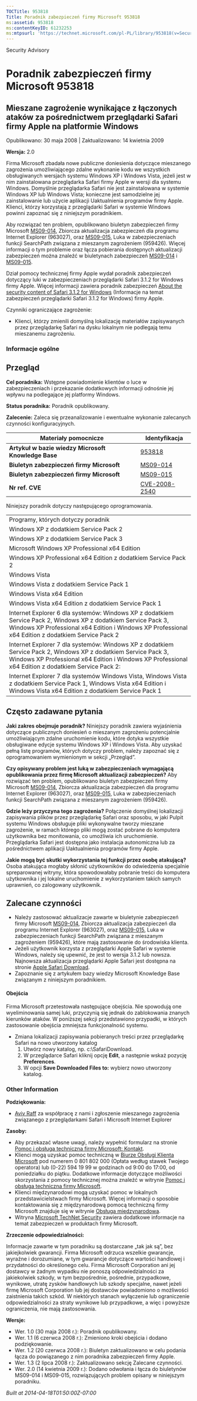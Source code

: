 ```yaml
---
TOCTitle: 953818
Title: Poradnik zabezpieczeń firmy Microsoft 953818
ms:assetid: 953818
ms:contentKeyID: 61232253
ms:mtpsurl: 'https://technet.microsoft.com/pl-PL/library/953818(v=Security.10)'
---
```


Security Advisory

Poradnik zabezpieczeń firmy Microsoft 953818
============================================

Mieszane zagrożenie wynikające z łączonych ataków za pośrednictwem przeglądarki Safari firmy Apple na platformie Windows
------------------------------------------------------------------------------------------------------------------------

Opublikowano: 30 maja 2008 | Zaktualizowano: 14 kwietnia 2009

**Wersja:** 2.0

Firma Microsoft zbadała nowe publiczne doniesienia dotyczące mieszanego zagrożenia umożliwiającego zdalne wykonanie kodu we wszystkich obsługiwanych wersjach systemu Windows XP i Windows Vista, jeżeli jest w nim zainstalowana przeglądarka Safari firmy Apple w wersji dla systemu Windows. Domyślnie przeglądarka Safari nie jest zainstalowana w systemie Windows XP lub Windows Vista; konieczne jest samodzielne jej zainstalowanie lub użycie aplikacji Uaktualnienia programów firmy Apple. Klienci, którzy korzystają z przeglądarki Safari w systemie Windows powinni zapoznać się z niniejszym poradnikiem.

Aby rozwiązać ten problem, opublikowano biuletyn zabezpieczeń firmy Microsoft [MS09-014](http://go.microsoft.com/fwlink/?linkid=146659), Zbiorcza aktualizacja zabezpieczeń dla programu Internet Explorer (963027), oraz [MS09-015](http://go.microsoft.com/fwlink/?linkid=146803), Luka w zabezpieczeniach funkcji SearchPath związana z mieszanym zagrożeniem (959426). Więcej informacji o tym problemie oraz łącza pobierania dostępnych aktualizacji zabezpieczeń można znaleźć w biuletynach zabezpieczeń [MS09-014](http://go.microsoft.com/fwlink/?linkid=146659) i [MS09-015](http://go.microsoft.com/fwlink/?linkid=146803).

Dział pomocy technicznej firmy Apple wydał poradnik zabezpieczeń dotyczący luki w zabezpieczeniach przeglądarki Safari 3.1.2 for Windows firmy Apple. Więcej informacji zawiera poradnik zabezpieczeń [About the security content of Safari 3.1.2 for Windows](http://support.apple.com/kb/ht2092) (Informacje na temat zabezpieczeń przeglądarki Safari 3.1.2 for Windows) firmy Apple.

Czynniki ograniczające zagrożenie:

-   Klienci, którzy zmienili domyślną lokalizację materiałów zapisywanych przez przeglądarkę Safari na dysku lokalnym nie podlegają temu mieszanemu zagrożeniu.

### Informacje ogólne

Przegląd
--------

<span></span>
**Cel poradnika:** Wstępne powiadomienie klientów o luce w zabezpieczeniach i przekazanie dodatkowych informacji odnośnie jej wpływu na podlegające jej platformy Windows.

**Status poradnika:** Poradnik opublikowany.

**Zalecenie:** Zaleca się przeanalizowanie i ewentualne wykonanie zalecanych czynności konfiguracyjnych.

| Materiały pomocnicze                                | Identyfikacja                                                                    |
|-----------------------------------------------------|----------------------------------------------------------------------------------|
| **Artykuł w bazie wiedzy Microsoft Knowledge Base** | [953818](http://support.microsoft.com/kb/953818)                                 |
| **Biuletyn zabezpieczeń firmy Microsoft**           | [MS09-014](http://go.microsoft.com/fwlink/?linkid=146659)                        |
| **Biuletyn zabezpieczeń firmy Microsoft**           | [MS09-015](http://go.microsoft.com/fwlink/?linkid=146803)                        |
| **Nr ref. CVE**                                     | [CVE-2008-2540](http://www.cve.mitre.org/cgi-bin/cvename.cgi?name=cve-2008-2540) |

Niniejszy poradnik dotyczy następującego oprogramowania.

|                                                                                                                                                                                                                       |
|-----------------------------------------------------------------------------------------------------------------------------------------------------------------------------------------------------------------------|
| Programy, których dotyczy poradnik                                                                                                                                                                                    |
| Windows XP z dodatkiem Service Pack 2                                                                                                                                                                                 |
| Windows XP z dodatkiem Service Pack 3                                                                                                                                                                                 |
| Microsoft Windows XP Professional x64 Edition                                                                                                                                                                         |
| Windows XP Professional x64 Edition z dodatkiem Service Pack 2                                                                                                                                                        |
| Windows Vista                                                                                                                                                                                                         |
| Windows Vista z dodatkiem Service Pack 1                                                                                                                                                                              |
| Windows Vista x64 Edition                                                                                                                                                                                             |
| Windows Vista x64 Edition z dodatkiem Service Pack 1                                                                                                                                                                  |
| Internet Explorer 6 dla systemów: Windows XP z dodatkiem Service Pack 2, Windows XP z dodatkiem Service Pack 3, Windows XP Professional x64 Edition i Windows XP Professional x64 Edition z dodatkiem Service Pack 2  |
| Internet Explorer 7 dla systemów: Windows XP z dodatkiem Service Pack 2, Windows XP z dodatkiem Service Pack 3, Windows XP Professional x64 Edition i Windows XP Professional x64 Edition z dodatkiem Service Pack 2: |
| Internet Explorer 7 dla systemów Windows Vista, Windows Vista z dodatkiem Service Pack 1, Windows Vista x64 Edition i Windows Vista x64 Edition z dodatkiem Service Pack 1                                            |

Często zadawane pytania
-----------------------

<span></span>
**Jaki zakres obejmuje poradnik?**
Niniejszy poradnik zawiera wyjaśnienia dotyczące publicznych doniesień o mieszanym zagrożeniu potencjalnie umożliwiającym zdalne uruchomienie kodu, które dotyka wszystkie obsługiwane edycje systemu Windows XP i Windows Vista. Aby uzyskać pełną listę programów, których dotyczy problem, należy zapoznać się z oprogramowaniem wymienionym w sekcji „Przegląd”.

**Czy opisywany problem jest luką w zabezpieczeniach wymagającą opublikowania przez firmę Microsoft aktualizacji zabezpieczeń?**
Aby rozwiązać ten problem, opublikowano biuletyn zabezpieczeń firmy Microsoft [MS09-014](http://go.microsoft.com/fwlink/?linkid=146659), Zbiorcza aktualizacja zabezpieczeń dla programu Internet Explorer (963027), oraz [MS09-015](http://go.microsoft.com/fwlink/?linkid=146803), Luka w zabezpieczeniach funkcji SearchPath związana z mieszanym zagrożeniem (959426).

**Gdzie leży przyczyna tego zagrożenia?**
Połączenie domyślnej lokalizacji zapisywania plików przez przeglądarkę Safari oraz sposobu, w jaki Pulpit systemu Windows obsługuje pliki wykonywalne tworzy mieszane zagrożenie, w ramach którego pliki mogą zostać pobrane do komputera użytkownika bez monitowania, co umożliwia ich uruchomienie. Przeglądarka Safari jest dostępna jako instalacja autonomiczna lub za pośrednictwem aplikacji Uaktualnienia programów firmy Apple.

**Jakie mogą być skutki wykorzystania tej funkcji przez osobę atakującą?**
Osoba atakująca mogłaby skłonić użytkowników do odwiedzenia specjalnie spreparowanej witryny, która spowodowałaby pobranie treści do komputera użytkownika i jej lokalne uruchomienie z wykorzystaniem takich samych uprawnień, co zalogowany użytkownik.

Zalecane czynności
------------------

<span></span>
-   Należy zastosować aktualizacje zawarte w biuletynie zabezpieczeń firmy Microsoft [MS09-014](http://go.microsoft.com/fwlink/?linkid=146659), Zbiorcza aktualizacja zabezpieczeń dla programu Internet Explorer (963027), oraz [MS09-015](http://go.microsoft.com/fwlink/?linkid=146803), Luka w zabezpieczeniach funkcji SearchPath związana z mieszanym zagrożeniem (959426), które mają zastosowanie do środowiska klienta.
-   Jeżeli użytkownik korzysta z przeglądarki Apple Safari w systemie Windows, należy się upewnić, że jest to wersja 3.1.2 lub nowsza. Najnowsza aktualizacja przeglądarki Apple Safari jest dostępna na stronie [Apple Safari Download](http://www.apple.com/safari/download/).
-   Zapoznanie się z artykułem bazy wiedzy Microsoft Knowledge Base związanym z niniejszym poradnikiem.

#### Obejścia

Firma Microsoft przetestowała następujące obejścia. Nie spowodują one wyeliminowania samej luki, przyczynią się jednak do zablokowania znanych kierunków ataków. W poniższej sekcji przedstawiono przypadki, w których zastosowanie obejścia zmniejsza funkcjonalność systemu.

-   Zmiana lokalizacji zapisywania pobieranych treści przez przeglądarkę Safari na nowo utworzony katalog
    1.  Utwórz nowy katalog, np. c:\\SafariDownload.
    2.  W przeglądarce Safari kliknij opcję **Edit**, a następnie wskaż pozycję **Preferences**.
    3.  W opcji **Save Downloaded Files to:** wybierz nowo utworzony katalog.

### Other Information

**Podziękowania:**

-   [Aviv Raff](http://aviv.raffon.net/) za współpracę z nami i zgłoszenie mieszanego zagrożenia związanego z przeglądarkami Safari i Microsoft Internet Explorer

**Zasoby:**

-   Aby przekazać własne uwagi, należy wypełnić formularz na stronie [Pomoc i obsługa techniczna firmy Microsoft: Kontakt](https://support.microsoft.com/common/survey.aspx?scid=sw;en;1257&amp;showpage=1&amp;ws=technet&amp;sd=tech).
-   Klienci mogą uzyskać pomoc techniczną w [Biurze Obsługi Klienta Microsoft](http://go.microsoft.com/fwlink/?linkid=21131) pod numerem 0 801 802 000 (Opłata według stawek Twojego operatora) lub (0-22) 594 19 99 w godzinach od 9:00 do 17:00, od poniedziałku do piątku. Dodatkowe informacje dotyczące możliwości skorzystania z pomocy technicznej można znaleźć w witrynie [Pomoc i obsługa techniczna firmy Microsoft](http://support.microsoft.com/?ln=pl).
-   Klienci międzynarodowi mogą uzyskać pomoc w lokalnych przedstawicielstwach firmy Microsoft. Więcej informacji o sposobie kontaktowania się z międzynarodową pomocą techniczną firmy Microsoft znajduje się w witrynie [Obsługa międzynarodowa](http://go.microsoft.com/fwlink/?linkid=21155).
-   Witryna [Microsoft TechNet Security](http://go.microsoft.com/fwlink/?linkid=21132) zawiera dodatkowe informacje na temat zabezpieczeń w produktach firmy Microsoft.

**Zrzeczenie odpowiedzialności:**

Informacje zawarte w tym poradniku są dostarczane „tak jak są”, bez jakiejkolwiek gwarancji. Firma Microsoft odrzuca wszelkie gwarancje, wyraźne i dorozumiane, w tym gwarancje dotyczące wartości handlowej i przydatności do określonego celu. Firma Microsoft Corporation ani jej dostawcy w żadnym wypadku nie ponoszą odpowiedzialności za jakiekolwiek szkody, w tym bezpośrednie, pośrednie, przypadkowe, wynikowe, utratę zysków handlowych lub szkody specjalne, nawet jeżeli firmę Microsoft Corporation lub jej dostawców powiadomiono o możliwości zaistnienia takich szkód. W niektórych stanach wyłączenie lub ograniczenie odpowiedzialności za straty wynikowe lub przypadkowe, a więc i powyższe ograniczenia, nie mają zastosowania.

**Wersje:**

-   Wer. 1.0 (30 maja 2008 r.): Poradnik opublikowany.
-   Wer. 1.1 (6 czerwca 2008 r.): Zmieniono kroki obejścia i dodano podziękowanie.
-   Wer. 1.2 (20 czerwca 2008 r.): Biuletyn zaktualizowano w celu podania łącza do powiązanego z nim poradnika zabezpieczeń firmy Apple.
-   Wer. 1.3 (2 lipca 2008 r.): Zaktualizowano sekcję Zalecane czynności.
-   Wer. 2.0 (14 kwietnia 2009 r.): Dodano odwołania i łącza do biuletynów MS09-014 i MS09-015, rozwiązujących problem opisany w niniejszym poradniku.

*Built at 2014-04-18T01:50:00Z-07:00*
